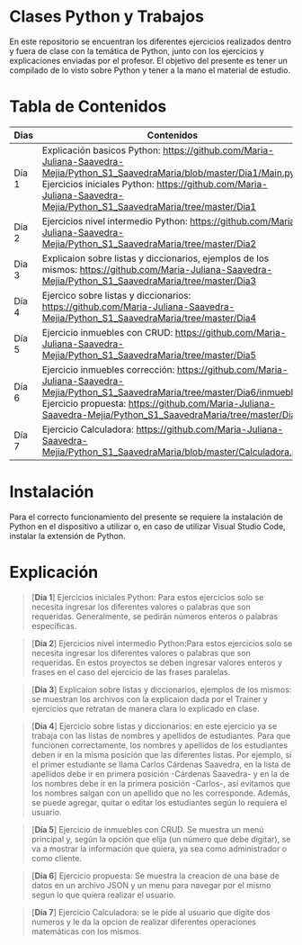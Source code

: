 # **Clases Python y Trabajos**

En este repositorio se encuentran los diferentes ejercicios realizados dentro y fuera de clase con la temática de Python, junto con los ejercicios y explicaciones enviadas por el profesor. El objetivo del presente es tener un compilado de lo visto sobre Python y tener a la mano el material de estudio.

# **Tabla de Contenidos**

| Dias | Contenidos |
|--|--|
| Día 1 | Explicación basicos Python: https://github.com/Maria-Juliana-Saavedra-Mejia/Python_S1_SaavedraMaria/blob/master/Dia1/Main.py. Ejercicios iniciales Python: https://github.com/Maria-Juliana-Saavedra-Mejia/Python_S1_SaavedraMaria/tree/master/Dia1 |
| Día 2 | Ejercicios nivel intermedio Python: https://github.com/Maria-Juliana-Saavedra-Mejia/Python_S1_SaavedraMaria/tree/master/Dia2|
| Dia 3  | Explicaion sobre listas y diccionarios, ejemplos de los mismos: https://github.com/Maria-Juliana-Saavedra-Mejia/Python_S1_SaavedraMaria/tree/master/Dia3 |
| Día 4 | Ejercico sobre listas y diccionarios: https://github.com/Maria-Juliana-Saavedra-Mejia/Python_S1_SaavedraMaria/tree/master/Dia4 |
| Día 5 | Ejercicio inmuebles con CRUD: https://github.com/Maria-Juliana-Saavedra-Mejia/Python_S1_SaavedraMaria/tree/master/Dia5 |
| Día 6  | Ejercicio inmuebles corrección: https://github.com/Maria-Juliana-Saavedra-Mejia/Python_S1_SaavedraMaria/tree/master/Dia6/inmuebles  Ejercicio propuesta: https://github.com/Maria-Juliana-Saavedra-Mejia/Python_S1_SaavedraMaria/tree/master/Dia6 |
| Día  7 | Ejercicio Calculadora: https://github.com/Maria-Juliana-Saavedra-Mejia/Python_S1_SaavedraMaria/blob/master/Calculadora.py |

# **Instalación**

Para el correcto funcionamiento del presente se requiere la instalación de Python en el dispositivo a utilizar o, en caso de utilizar Visual Studio Code, instalar la extensión de Python. 

# **Explicación**
> [**Día 1**]
Ejercicios iniciales Python: Para estos ejercicios solo se necesita ingresar los diferentes valores o palabras que son requeridas. Generalmente, se pedirán números enteros o palabras específicas. 


> [**Día 2**]
Ejercicios nivel intermedio Python:Para estos ejercicios solo se necesita ingresar los diferentes valores o palabras que son requeridas. En estos proyectos se deben ingresar valores enteros y frases en el caso del ejercicio de las frases paralelas. 

> [**Día 3**]
 Explicaion sobre listas y diccionarios, ejemplos de los mismos: se muestran los archivos con la explicaion dada por el Trainer y ejercicios que retratan de manera clara lo explicado en clase. 

> [**Día 4**]
Ejercicio sobre listas y diccionarios: en este ejercicio ya se trabaja con las listas de nombres y apellidos de estudiantes. Para que funcionen correctamente, los nombres y apellidos de los estudiantes deben ir en la misma posición que las diferentes listas. Por ejemplo, si el primer estudiante se llama Carlos Cárdenas Saavedra, en la lista de apellidos debe ir en primera posición -Cárdenas Saavedra- y en la de los nombres debe ir en la primera posición -Carlos-, así evitamos que los nombres salgan con un apellido que no les corresponde. Además, se puede agregar, quitar o editar los estudiantes según lo requiera el usuario.

> [**Día 5**]
Ejercicio de inmuebles con CRUD. Se muestra un menú principal y, según la opción que elija (un número que debe digitar), se va a mostrar la información que quiera, ya sea como administrador o como cliente. 


> [**Día 6**]
Ejercicio propuesta: Se muestra la creacion de una base de datos en un archivo JSON y un menu para navegar por el mismo segun lo que quiera realizar el usuario. 

> [**Día 7**]
 Ejercicio Calculadora: se le pide al usuario que digite dos numeros y le da la opcion de realizar diferentes operaciones matemáticas con los mismos. 
